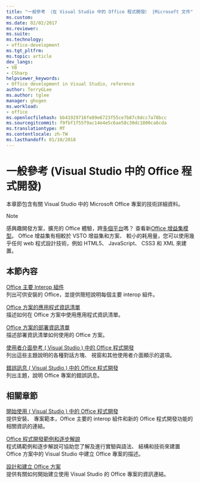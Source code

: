 ```yaml
---
title: "一般參考 （在 Visual Studio 中的 Office 程式開發） |Microsoft 文件"
ms.custom: 
ms.date: 02/02/2017
ms.reviewer: 
ms.suite: 
ms.technology:
- office-development
ms.tgt_pltfrm: 
ms.topic: article
dev_langs:
- VB
- CSharp
helpviewer_keywords:
- Office development in Visual Studio, reference
author: TerryGLee
ms.author: tglee
manager: ghogen
ms.workload:
- office
ms.openlocfilehash: bb41929716fe89e6723f55ce7b87c8dcc7a78bcc
ms.sourcegitcommit: f9fbf1f55f9ac14e4e5c6ae58c30dc1800ca6cda
ms.translationtype: MT
ms.contentlocale: zh-TW
ms.lasthandoff: 01/10/2018
---
```

# <a name="general-reference-office-development-in-visual-studio"></a>一般參考 (Visual Studio 中的 Office 程式開發)
  本章節包含有關 Visual Studio 中的 Microsoft Office 專案的技術詳細資料。  
  
> [!NOTE]  
>  感興趣開發方案，擴充的 Office 體驗，跨[多個平台](https://dev.office.com/add-in-availability)嗎？ 查看新[Office 增益集模型](https://dev.office.com/docs/add-ins/overview/office-add-ins)。 Office 增益集有相較於 VSTO 增益集和方案、 較小的耗用量，您可以使用幾乎任何 web 程式設計技術，例如 HTML5、 JavaScript、 CSS3 和 XML 來建置。  
  
## <a name="in-this-section"></a>本節內容  
 [Office 主要 Interop 組件](../vsto/office-primary-interop-assemblies.md)  
 列出可供安裝的 Office，並提供簡短說明每個主要 interop 組件。  
  
 [Office 方案的應用程式資訊清單](../vsto/application-manifests-for-office-solutions.md)  
 描述如何在 Office 方案中使用應用程式資訊清單。  
  
 [Office 方案的部署資訊清單](../vsto/deployment-manifests-for-office-solutions.md)  
 描述部署資訊清單如何使用的 Office 方案。  
  
 [使用者介面參考 &#40; Visual Studio &#41; 中的 Office 程式開發](../vsto/user-interface-reference-office-development-in-visual-studio.md)  
 列出這些主題說明的各種對話方塊、 視窗和其他使用者介面顯示的選項。  
  
 [錯誤訊息 &#40; Visual Studio &#41; 中的 Office 程式開發](../vsto/error-messages-office-development-in-visual-studio.md)  
 列出主題，說明 Office 專案的錯誤訊息。  
  
## <a name="related-sections"></a>相關章節  
 [開始使用 &#40; Visual Studio &#41; 中的 Office 程式開發](../vsto/getting-started-office-development-in-visual-studio.md)  
 提供安裝、 專案範本，Office 主要的 interop 組件和新的 Office 程式開發功能的相關資訊的連結。  
  
 [Office 程式開發範例和逐步解說](../vsto/office-development-samples-and-walkthroughs.md)  
 程式碼範例和逐步解說可協助您了解及進行實驗與語法、 結構和技術來建置 Office 方案中的 Visual Studio 中建立 Office 專案的描述。  
  
 [設計和建立 Office 方案](../vsto/designing-and-creating-office-solutions.md)  
 提供有關如何開始建立使用 Visual Studio 的 Office 專案的資訊連結。  
  
  